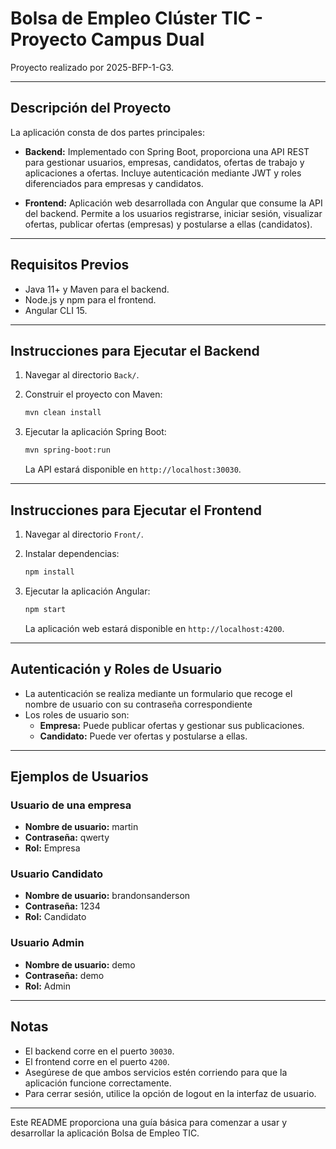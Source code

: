 # Bolsa de Empleo Clúster TIC - Proyecto Campus Dual

Proyecto realizado por 2025-BFP-1-G3.

---

## Descripción del Proyecto

La aplicación consta de dos partes principales:

- **Backend:** Implementado con Spring Boot, proporciona una API REST para gestionar usuarios, empresas, candidatos, ofertas de trabajo y aplicaciones a ofertas. Incluye autenticación mediante JWT y roles diferenciados para empresas y candidatos.

- **Frontend:** Aplicación web desarrollada con Angular que consume la API del backend. Permite a los usuarios registrarse, iniciar sesión, visualizar ofertas, publicar ofertas (empresas) y postularse a ellas (candidatos).

---

## Requisitos Previos

- Java 11+ y Maven para el backend.
- Node.js y npm para el frontend.
- Angular CLI 15.

---

## Instrucciones para Ejecutar el Backend

1. Navegar al directorio `Back/`.
2. Construir el proyecto con Maven:

   ```bash
   mvn clean install
   ```

3. Ejecutar la aplicación Spring Boot:

   ```bash
   mvn spring-boot:run
   ```

   La API estará disponible en `http://localhost:30030`.

---

## Instrucciones para Ejecutar el Frontend

1. Navegar al directorio `Front/`.
2. Instalar dependencias:

   ```bash
   npm install
   ```

3. Ejecutar la aplicación Angular:

   ```bash
   npm start
   ```

   La aplicación web estará disponible en `http://localhost:4200`.

---

## Autenticación y Roles de Usuario

- La autenticación se realiza mediante un formulario que recoge el nombre de usuario con su contraseña correspondiente
- Los roles de usuario son:
  - **Empresa:** Puede publicar ofertas y gestionar sus publicaciones.
  - **Candidato:** Puede ver ofertas y postularse a ellas.

---

## Ejemplos de Usuarios

### Usuario de una empresa

- **Nombre de usuario:** martin
- **Contraseña:** qwerty
- **Rol:** Empresa

### Usuario Candidato

- **Nombre de usuario:** brandonsanderson
- **Contraseña:** 1234
- **Rol:** Candidato

### Usuario Admin

- **Nombre de usuario:** demo
- **Contraseña:** demo
- **Rol:** Admin

---

## Notas

- El backend corre en el puerto `30030`.
- El frontend corre en el puerto `4200`.
- Asegúrese de que ambos servicios estén corriendo para que la aplicación funcione correctamente.
- Para cerrar sesión, utilice la opción de logout en la interfaz de usuario.

---

Este README proporciona una guía básica para comenzar a usar y desarrollar la aplicación Bolsa de Empleo TIC.
